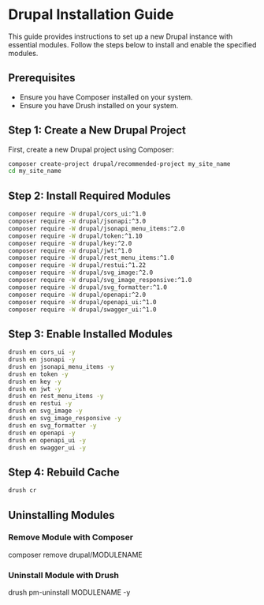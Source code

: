 # Drupal Installation Guide

This guide provides instructions to set up a new Drupal instance with essential modules. Follow the steps below to install and enable the specified modules.

## Prerequisites

- Ensure you have Composer installed on your system.
- Ensure you have Drush installed on your system.

## Step 1: Create a New Drupal Project

First, create a new Drupal project using Composer:

```sh
composer create-project drupal/recommended-project my_site_name
cd my_site_name
```

## Step 2: Install Required Modules

```sh
composer require -W drupal/cors_ui:^1.0
composer require -W drupal/jsonapi:^3.0
composer require -W drupal/jsonapi_menu_items:^2.0
composer require -W drupal/token:^1.10
composer require -W drupal/key:^2.0
composer require -W drupal/jwt:^1.0
composer require -W drupal/rest_menu_items:^1.0
composer require -W drupal/restui:^1.22
composer require -W drupal/svg_image:^2.0
composer require -W drupal/svg_image_responsive:^1.0
composer require -W drupal/svg_formatter:^1.0
composer require -W drupal/openapi:^2.0
composer require -W drupal/openapi_ui:^1.0
composer require -W drupal/swagger_ui:^1.0
```

## Step 3: Enable Installed Modules

```sh
drush en cors_ui -y
drush en jsonapi -y
drush en jsonapi_menu_items -y
drush en token -y
drush en key -y
drush en jwt -y
drush en rest_menu_items -y
drush en restui -y
drush en svg_image -y
drush en svg_image_responsive -y
drush en svg_formatter -y
drush en openapi -y
drush en openapi_ui -y
drush en swagger_ui -y
```

## Step 4: Rebuild Cache

```sh
drush cr
```

## Uninstalling Modules

### Remove Module with Composer

composer remove drupal/MODULENAME

### Uninstall Module with Drush

drush pm-uninstall MODULENAME -y

